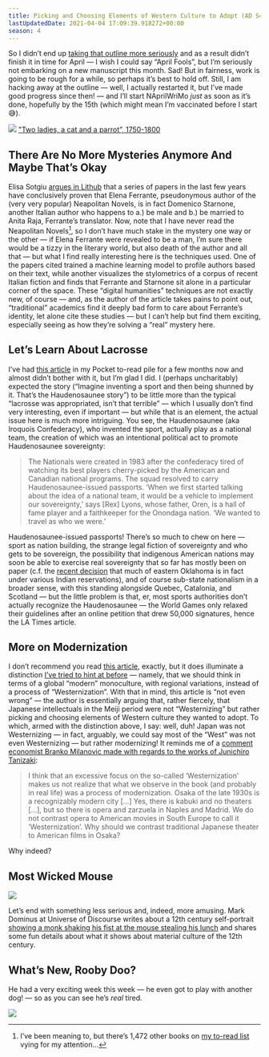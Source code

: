 ```yaml
---
title: Picking and Choosing Elements of Western Culture to Adopt (AD S4E4)
lastUpdatedDate: 2021-04-04 17:09:39.918272+00:00
season: 4
---
```


So I didn’t end up [taking that outline more seriously](https://buttondown.email/rwblickhan/archive/i-should-probably-take-that-outline-more/) and as a result didn’t finish it in time for April — I wish I could say “April Fools”, but I’m seriously not embarking on a new manuscript this month. Sad! But in fairness, work is going to be rough for a while, so perhaps it’s best to hold off. Still, I am hacking away at the outline — well, I actually restarted it, but I’ve made good progress since then! — and I’ll start NAprilWriMo *just* as soon as it’s done, hopefully by the 15th (which might mean I’m vaccinated before I start 😅).

 ![](https://buttondown-attachments.s3.us-west-2.amazonaws.com/images/d77a6a62-4c9c-4db6-8f61-898a0be5c082.jpg)
["Two ladies, a cat and a parrot”, 1750-1800](https://www.britishmuseum.org/collection/object/A_1999-1202-0-4-19)

## There Are No More Mysteries Anymore And Maybe That’s Okay

Elisa Sotgiu [argues in Lithub](https://lithub.com/have-italian-scholars-figured-out-the-identity-of-elena-ferrante/?utm_source=Sailthru&utm_medium=email&utm_campaign=Lit%20Hub%20Daily:%20March%2031%2C%202021&utm_term=lithub_master_list) that a series of papers in the last few years have conclusively proven that Elena Ferrante, pseudonymous author of the (very very popular) Neapolitan Novels, is in fact Domenico Starnone, another Italian author who happens to a.) be male and b.) be married to Anita Raja, Ferrante’s translator. Now, note that I have never read the Neapolitan Novels[^1], so I don’t have much stake in the mystery one way or the other — if Elena Ferrante were revealed to be a man, I’m sure there would be a tizzy in the literary world, but also death of the author and all that — but what I find really interesting here is the techniques used. One of the papers cited trained a machine learning model to profile authors based on their text, while another visualizes the stylometrics of a corpus of recent Italian fiction and finds that Ferrante and Starnone sit alone in a particular corner of the space. These “digital humanities” techniques are not exactly new, of course — and, as the author of the article takes pains to point out, “traditional” academics find it deeply bad form to care about Ferrante’s identity, let alone cite these studies — but I can’t help but find them exciting, especially seeing as how they’re solving a “real” mystery here.

## Let’s Learn About Lacrosse

I’ve had [this article](https://www.latimes.com/sports/story/2020-08-21/tribal-lacrosse-team-iroquois-nationals-fight-racism?utm_source=noahtoly&utm_medium=email&utm_campaign=lacrosse-politics-trust-me-on-this-one) in my Pocket to-read pile for a few months now and almost didn’t bother with it, but I’m glad I did. I (perhaps uncharitably) expected the story (“Imagine inventing a sport and then being shunned by it. That’s the Haudenosaunee story”) to be little more than the typical “lacrosse was appropriated, isn’t that terrible” — which I usually don’t find very interesting, even if important — but while that is an element, the actual issue here is much more intriguing. You see, the Haudenosaunee (aka Iroquois Confederacy), who invented the sport, actually play as a national team, the creation of which was an intentional political act to promote Haudenosaunee sovereignty:

> The Nationals were created in 1983 after the confederacy tired of watching its best players cherry-picked by the American and Canadian national programs. The squad resolved to carry Haudenosaunee-issued passports. ‘When we first started talking about the idea of a national team, it would be a vehicle to implement our sovereignty,’ says [Rex] Lyons, whose father, Oren, is a hall of fame player and a faithkeeper for the Onondaga nation. ‘We wanted to travel as who we were.’

Haudenosaunee-issued passports! There’s so much to chew on here — sport as nation building, the strange legal fiction of sovereignty and who gets to be sovereign, the possibility that indigenous American nations may soon be able to exercise real sovereignty that so far has mostly been on paper (c.f. the [recent decision](https://www.nytimes.com/2020/07/09/us/supreme-court-oklahoma-mcgirt-creek-nation.html?action=click&module=TopStories&pgtype=Homepage) that much of eastern Oklahoma is in fact under various Indian reservations), and of course sub-state nationalism in a broader sense, with this standing alongside Quebec, Catalonia, and Scotland — but the little problem is that, er, most sports authorities don’t actually recognize the Haudenosaunee — the World Games only relaxed their guidelines after an online petition that drew 50,000 signatures, hence the LA Times article.

## More on Modernization

I don’t recommend you read [this article](https://aeon.co/essays/is-westernisation-fact-or-fiction-the-case-of-japan-and-the-us), exactly, but it does illuminate a distinction [I’ve tried to hint at before](https://buttondown.email/rwblickhan/archive/a-form-of-transcendent-mysticism-s2e6/) — namely, that we should think in terms of a global “modern” monoculture, with regional variations, instead of a process of “Westernization”. With that in mind, this article is “not even wrong” — the author is essentially arguing that, rather fiercely, that Japanese intellectuals in the Meiji period were not “Westernizing” but rather picking and choosing elements of Western culture they wanted to adopt. To which, armed with the distinction above, I say: well, duh! Japan was not Westernizing — in fact, arguably, we could say most of the “West” was not even Westernizing — but rather modernizing! It reminds me of a [comment economist Branko Milanovic made with regards to the works of Junichiro Tanizaki](http://glineq.blogspot.com/2020/11/marriage-and-society-in-ante-bellum.html):

> I think that an excessive focus on the so-called ‘Westernization’ makes us not realize that what we observe in the book (and probably in real life) was a process of modernization. Osaka of the late 1930s is a recognizably modern city […] Yes, there is kabuki and no theaters […], but so there is opera and zarzuela in Naples and Madrid. We do not contrast opera to American movies in South Europe to call it ‘Westernization’. Why should we contrast traditional Japanese theater to American films in Osaka?

Why indeed?

## Most Wicked Mouse

 ![](https://buttondown-attachments.s3.us-west-2.amazonaws.com/images/be8fda2b-66fa-4f17-a7ed-b2c4306151dc.jpeg)

Let’s end with something less serious and, indeed, more amusing. Mark Dominus at Universe of Discourse writes about a 12th century self-portrait [showing a monk shaking his fist at the mouse stealing his lunch](https://blog.plover.com/2021/02/02/#Hildebert) and shares some fun details about what it shows about material culture of the 12th century.

## What’s New, Rooby Doo?

He had a very exciting week this week — he even got to play with another dog! — so as you can see he’s *real* tired.

 ![](https://buttondown-attachments.s3.us-west-2.amazonaws.com/images/1b321747-3140-4ec7-899a-3eb82746ccfb.jpg)

[^1]: I’ve been meaning to, but there’s 1,472 other books on [my to-read list](https://www.goodreads.com/review/list/26891156-russell-blickhan?order=d&ref=nav_mybooks&shelf=to-read&sort=date_added) vying for my attention…